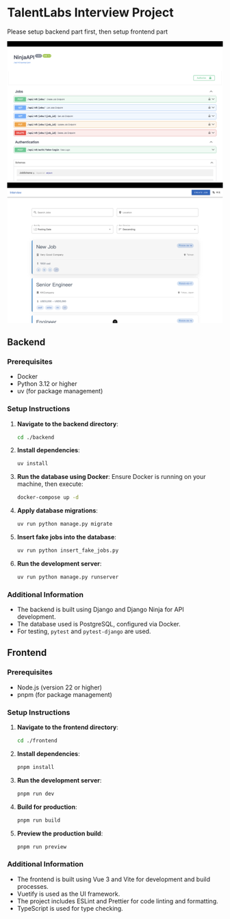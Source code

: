 # TalentLabs Interview Project

Please setup backend part first, then setup frontend part

![API_SAMPLE](./api_sample.png)
![Frontend_Sample](./frontend_sample.png)

## Backend

### Prerequisites
- Docker
- Python 3.12 or higher
- uv (for package management)

### Setup Instructions

1. **Navigate to the backend directory**:
   ```bash
   cd ./backend
   ```

2. **Install dependencies**:
   ```bash
   uv install
   ```

3. **Run the database using Docker**:
   Ensure Docker is running on your machine, then execute:
   ```bash
   docker-compose up -d
   ```

4. **Apply database migrations**:
   ```bash
   uv run python manage.py migrate
   ```

5. **Insert fake jobs into the database**:
   ```bash
   uv run python insert_fake_jobs.py
   ```

6. **Run the development server**:
   ```bash
   uv run python manage.py runserver
   ```

### Additional Information

- The backend is built using Django and Django Ninja for API development.
- The database used is PostgreSQL, configured via Docker.
- For testing, `pytest` and `pytest-django` are used.

## Frontend

### Prerequisites
- Node.js (version 22 or higher)
- pnpm (for package management)

### Setup Instructions

1. **Navigate to the frontend directory**:
   ```bash
   cd ./frontend
   ```

2. **Install dependencies**:
   ```bash
   pnpm install
   ```

3. **Run the development server**:
   ```bash
   pnpm run dev
   ```

4. **Build for production**:
   ```bash
   pnpm run build
   ```

5. **Preview the production build**:
   ```bash
   pnpm run preview
   ```

### Additional Information

- The frontend is built using Vue 3 and Vite for development and build processes.
- Vuetify is used as the UI framework.
- The project includes ESLint and Prettier for code linting and formatting.
- TypeScript is used for type checking.

